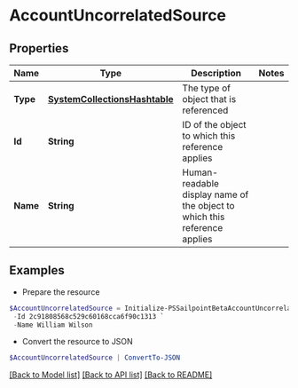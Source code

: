 # AccountUncorrelatedSource
## Properties

Name | Type | Description | Notes
------------ | ------------- | ------------- | -------------
**Type** | [**SystemCollectionsHashtable**](.md) | The type of object that is referenced | 
**Id** | **String** | ID of the object to which this reference applies | 
**Name** | **String** | Human-readable display name of the object to which this reference applies | 

## Examples

- Prepare the resource
```powershell
$AccountUncorrelatedSource = Initialize-PSSailpointBetaAccountUncorrelatedSource  -Type SOURCE `
 -Id 2c91808568c529c60168cca6f90c1313 `
 -Name William Wilson
```

- Convert the resource to JSON
```powershell
$AccountUncorrelatedSource | ConvertTo-JSON
```

[[Back to Model list]](../README.md#documentation-for-models) [[Back to API list]](../README.md#documentation-for-api-endpoints) [[Back to README]](../README.md)

